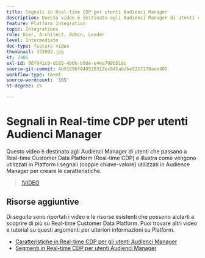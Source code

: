 ```yaml
---
title: Segnali in Real-time CDP per utenti Audienci Manager
description: Questo video è destinato agli Audienci Manager di utenti che passano a Real-time Customer Data Platform (Real-time CDP) e illustra come vengono utilizzati in Platform i segnali (coppie chiave-valore) utilizzati in Audience Manager per creare le caratteristiche.
feature: Platform Integration
topic: Integrations
role: User, Architect, Admin, Leader
level: Intermediate
doc-type: feature video
thumbnail: 332092.jpg
kt: 7305
exl-id: 96f841c9-d185-4b0b-b0de-e4ea708b518c
source-git-commit: 4b91696f840518312ec041abdbe5217178aee405
workflow-type: tm+mt
source-wordcount: '165'
ht-degree: 1%

---
```


# Segnali in Real-time CDP per utenti Audienci Manager

Questo video è destinato agli Audienci Manager di utenti che passano a Real-time Customer Data Platform (Real-time CDP) e illustra come vengono utilizzati in Platform i segnali (coppie chiave-valore) utilizzati in Audience Manager per creare le caratteristiche.

>[!VIDEO](https://video.tv.adobe.com/v/332092/?quality=12&learn=on)

## Risorse aggiuntive

Di seguito sono riportati i video e le risorse esistenti che possono aiutarti a scoprire di più su Real-time Customer Data Platform. Puoi trovare altri video e tutorial su questi argomenti per ulteriori informazioni su Platform.

* [Caratteristiche in Real-time CDP per gli utenti Audienci Manager](https://experienceleague.adobe.com/docs/audience-manager-learn/tutorials/other-integrations/integrating-with-rtcdp/rtcdp-traits-for-aam-users.html?lang=en#other-integrations)
* [Segmenti in Real-time CDP per utenti Audienci Manager](https://experienceleague.adobe.com/docs/audience-manager-learn/tutorials/other-integrations/integrating-with-rtcdp/rtcdp-segments-for-aam-users.html?lang=en#other-integrations)
